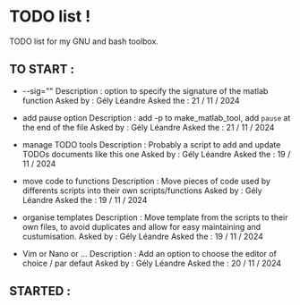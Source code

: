 
# TODO list !

TODO list for my GNU and bash toolbox.


## TO START :

- --sig=""
	Description :
		option to specify the signature of the matlab function
	Asked by :
		Gély Léandre
	Asked the :
		21 / 11 / 2024

- add pause option
	Description :
		add -p to make_matlab_tool, add `pause` at the end of the file
	Asked by :
		Gély Léandre
	Asked the :
		21 / 11 / 2024

- manage TODO tools 
	Description : 
		Probably a script to add and update TODOs documents like this one
	Asked by :
		Gély Léandre
	Asked the :
		19 / 11 / 2024

- move code to functions
	Description :
		Move pieces of code used by differents scripts into their own scripts/functions
	Asked by :
		Gély Léandre
	Asked the :
		19 / 11 / 2024

- organise templates
	Description :
		Move template from the scripts to their own files, to avoid duplicates and allow for easy maintaining and custumisation.
	Asked by :
		Gély Léandre
	Asked the :
		19 / 11 / 2024

- Vim or Nano or ...
	Description :
		Add an option to choose the editor of choice / par defaut
	Asked by :
		Gély Léandre
	Asked the :
		20 / 11 / 2024


## STARTED :
